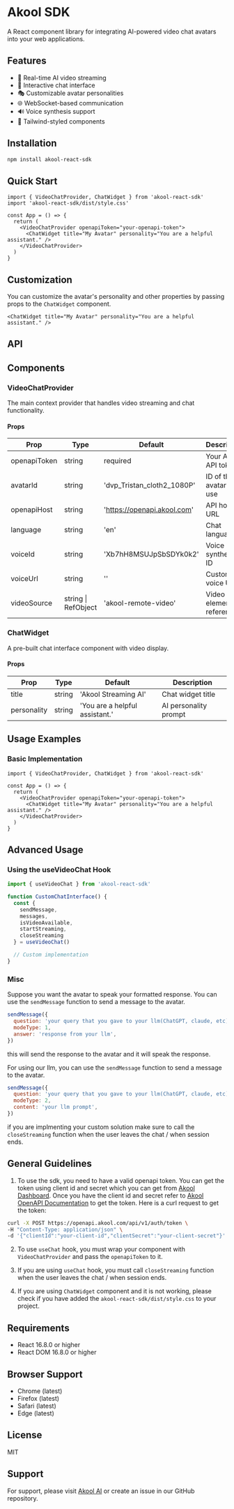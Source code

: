# Akool SDK

A React component library for integrating AI-powered video chat avatars into your web applications.

## Features

- 🎥 Real-time AI video streaming
- 💬 Interactive chat interface
- 🎭 Customizable avatar personalities
- 🌐 WebSocket-based communication
- 🔊 Voice synthesis support
- 🎨 Tailwind-styled components

## Installation

```bash
npm install akool-react-sdk
```

## Quick Start

```tsx
import { VideoChatProvider, ChatWidget } from 'akool-react-sdk'
import 'akool-react-sdk/dist/style.css'

const App = () => {
  return (
    <VideoChatProvider openapiToken="your-openapi-token">
      <ChatWidget title="My Avatar" personality="You are a helpful assistant." />
    </VideoChatProvider>
  )
}
```

## Customization

You can customize the avatar's personality and other properties by passing props to the `ChatWidget` component.

```tsx
<ChatWidget title="My Avatar" personality="You are a helpful assistant." />
```


## API


## Components

### VideoChatProvider

The main context provider that handles video streaming and chat functionality.

#### Props

| Prop | Type | Default | Description |
|------|------|---------|-------------|
| openapiToken | string | required | Your Akool API token |
| avatarId | string | 'dvp_Tristan_cloth2_1080P' | ID of the avatar to use |
| openapiHost | string | 'https://openapi.akool.com' | API host URL |
| language | string | 'en' | Chat language |
| voiceId | string | 'Xb7hH8MSUJpSbSDYk0k2' | Voice synthesis ID |
| voiceUrl | string | '' | Custom voice URL |
| videoSource | string \| RefObject | 'akool-remote-video' | Video element reference |

### ChatWidget

A pre-built chat interface component with video display.

#### Props

| Prop | Type | Default | Description |
|------|------|---------|-------------|
| title | string | 'Akool Streaming AI' | Chat widget title |
| personality | string | 'You are a helpful assistant.' | AI personality prompt |

## Usage Examples

### Basic Implementation

```tsx
import { VideoChatProvider, ChatWidget } from 'akool-react-sdk'

const App = () => {
  return (
    <VideoChatProvider openapiToken="your-openapi-token">
      <ChatWidget title="My Avatar" personality="You are a helpful assistant." />
    </VideoChatProvider>
  )
}
```

## Advanced Usage

### Using the useVideoChat Hook

```jsx
import { useVideoChat } from 'akool-react-sdk'

function CustomChatInterface() {
  const { 
    sendMessage, 
    messages, 
    isVideoAvailable,
    startStreaming,
    closeStreaming 
  } = useVideoChat()

  // Custom implementation
}
```

### Misc
Suppose you want the avatar to speak your formatted response. You can use the `sendMessage` function to send a message to the avatar.

```jsx
sendMessage({
  question: 'your query that you gave to your llm(ChatGPT, claude, etc)',
  modeType: 1,
  answer: 'response from your llm',
})
```
this will send the response to the avatar and it will speak the response.


For using our llm, you can use the `sendMessage` function to send a message to the avatar.

```jsx
sendMessage({
  question: 'your query that you gave to your llm(ChatGPT, claude, etc)',
  modeType: 2,
  content: 'your llm prompt',
})
```

if you are implmenting your custom solution make sure to call the `closeStreaming` function when the user leaves the chat / when session ends.


## General Guidelines

1. To use the sdk, you need to have a valid openapi token. You can get the token using client id and secret which you can get from [Akool Dashboard](https://akool.com/workspace/{workspaceId}/api/credentials). Once you have the client id and secret refer to [Akool OpenAPI Documentation](https://docs.akool.io/authentication/usage#get-the-token) to get the token. Here is a curl request to get the token:

```bash
curl -X POST https://openapi.akool.com/api/v1/auth/token \
-H "Content-Type: application/json" \
-d '{"clientId":"your-client-id","clientSecret":"your-client-secret"}'
```

2. To use `useChat` hook, you must wrap your component with `VideoChatProvider` and pass the `openapiToken` to it.

3. If you are using `useChat` hook, you must call `closeStreaming` function when the user leaves the chat / when session ends.

4. If you are using `ChatWidget` component and it is not working, please check if you have added the `akool-react-sdk/dist/style.css` to your project.

## Requirements

- React 16.8.0 or higher
- React DOM 16.8.0 or higher

## Browser Support

- Chrome (latest)
- Firefox (latest)
- Safari (latest)
- Edge (latest)

## License

MIT

## Support

For support, please visit [Akool AI](https://akool.com/) or create an issue in our GitHub repository.
```


